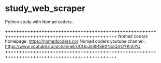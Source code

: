 # study_web_scraper
Python study with Nomad coders.

++++++++++++++++++++++++++++++++++++++++++++++++++++++++++++++++++++++++++++++++++++++++++++++
Nomad coders homepage: https://nomadcoders.co/
Nomad coders youtube channel : https://www.youtube.com/channel/UCUpJs89fSBXNolQGOYKn0YQ
++++++++++++++++++++++++++++++++++++++++++++++++++++++++++++++++++++++++++++++++++++++++++++++
